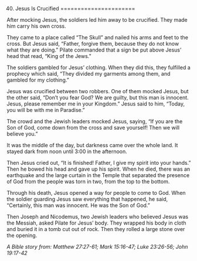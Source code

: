40. Jesus Is Crucified
======================

After mocking Jesus, the soldiers led him away to be crucified. They
made him carry his own cross.

They came to a place called “The Skull” and nailed his arms and feet to
the cross. But Jesus said, “Father, forgive them, because they do not
know what they are doing.” Pilate commanded that a sign be put above
Jesus’ head that read, “King of the Jews.”

The soldiers gambled for Jesus’ clothing. When they did this, they
fulfilled a prophecy which said, “They divided my garments among them,
and gambled for my clothing.”

Jesus was crucified between two robbers. One of them mocked Jesus, but
the other said, “Don’t you fear God? We are guilty, but this man is
innocent. Jesus, please remember me in your Kingdom.” Jesus said to him,
“Today, you will be with me in Paradise.”

The crowd and the Jewish leaders mocked Jesus, saying, “If you are the
Son of God, come down from the cross and save yourself! Then we will
believe you.”

It was the middle of the day, but darkness came over the whole land. It
stayed dark from noon until 3:00 in the afternoon.

Then Jesus cried out, “It is finished! Father, I give my spirit into
your hands.” Then he bowed his head and gave up his spirit. When he
died, there was an earthquake and the large curtain in the Temple that
separated the presence of God from the people was torn in two, from the
top to the bottom.

Through his death, Jesus opened a way for people to come to God. When
the soldier guarding Jesus saw everything that happened, he said,
“Certainly, this man was innocent. He was the Son of God.”

Then Joseph and Nicodemus, two Jewish leaders who believed Jesus was the
Messiah, asked Pilate for Jesus’ body. They wrapped his body in cloth
and buried it in a tomb cut out of rock. Then they rolled a large stone
over the opening.

*A Bible story from: Matthew 27:27-61; Mark 15:16-47; Luke 23:26-56;
John 19:17-42*
